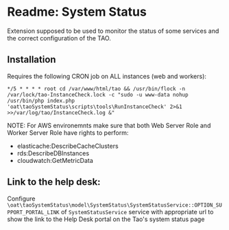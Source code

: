 # Readme: System Status

Extension supposed to be used to monitor the status of some services and the correct configuration of the TAO.


## Installation

Requires the following CRON job on ALL instances (web and workers):

```
*/5 * * * * root cd /var/www/html/tao && /usr/bin/flock -n /var/lock/tao-InstanceCheck.lock -c "sudo -u www-data nohup /usr/bin/php index.php 'oat\taoSystemStatus\scripts\tools\RunInstanceCheck' 2>&1 >>/var/log/tao/InstanceCheck.log &"
```

NOTE: For AWS environemnts make sure that both Web Server Role and Worker Server Role have rights to perform:
- elasticache:DescribeCacheClusters
- rds:DescribeDBInstances
- cloudwatch:GetMetricData

## Link to the help desk:

Configure `\oat\taoSystemStatus\model\SystemStatus\SystemStatusService::OPTION_SUPPORT_PORTAL_LINK` of `SystemStatusService` service 
with appropriate url to show the link to the Help Desk portal on the Tao's system status page